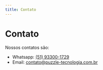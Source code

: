 ```yaml
---
title: Contato
---
```


# Contato

Nossos contatos são:
- Whatsapp: [(51) 93300-1729](https://wa.me/5551933001729?text=Ol%C3%A1,%20encontrei%20seu%20contato%20atrav%C3%A9s%20da%20Puzzle%20.%20Tenho%20interesse%20nos%20servi%C3%A7os,%20pode%20me%20ajudar?)
- Email: contato@puzzle-tecnologia.com.br